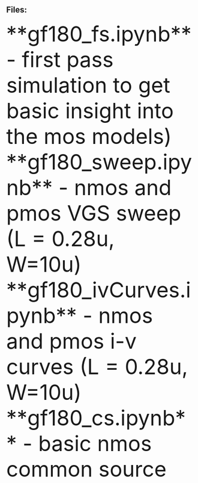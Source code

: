 ## Files:
<span style="font-size:4em">
**gf180_fs.ipynb**        - first pass simulation to get basic insight into the mos models)<br>
**gf180_sweep.ipynb**     - nmos and pmos VGS sweep  (L = 0.28u, W=10u) <br>
**gf180_ivCurves.ipynb**  - nmos and pmos i-v curves (L = 0.28u, W=10u) <br>
**gf180_cs.ipynb**        - basic nmos common source     <br>
</span>
